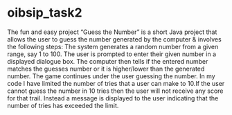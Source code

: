 # oibsip_task2
The fun and easy project “Guess the Number” is a short Java project that allows the user to guess the number generated by the computer & involves the following steps: 
  The system generates a random number from a given range, say 1 to 100. 
  The user is prompted to enter their given number in a displayed dialogue box. 
  The computer then tells if the entered number matches the guesses number or it is higher/lower than the generated number. 
  The game continues under the user guessing the number.
In my code I have limited the number of tries that a user can make to 10.If the user cannot guess the number in 10 tries then the user will not receive any score for that trail. Instead a message is displayed to the user indicating that the number of tries has exceeded the limit.
